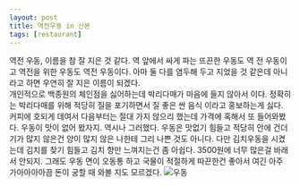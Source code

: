 ```yaml
---
layout: post
title: 역전우동 in 산본
tags: [restaurant]
---
```

역전 우동, 이름을 참 잘 지은 것 같다. 역 앞에서 싸게 파는 뜨끈한 우동도 역 전 우동이고 역전을 위한 우동도 역전 우동이다. 아마 둘 다를 염두해 두고 지었을 것 같은데 아니라고 하면 우연히 잘 지은 이름이 되겠다.       
개인적으로 백종원의 체인점을 싫어하는데 박리다매가 마음에 들지 않아서 이다. 정확히는 박리다매를 위해 적당히 질을 포기하면서 질 좋은 싼 음식 이라고 홍보하는게 싫다. 커피에 호되게 데여서 다음부터는 절대 가지 않으리 했는데 가격에 혹해서 또 들어와봤다. 우동이 맛이 없어 봤자지. 역시나 그러했다. 우동은 맛없기 힘들고 적당히 안에 건더기가 많지 않은건 양이 많지 않은 나한테 그리 나쁜 것도 아니다. 다만 김치우동을 시켰는데 김치를 찾기 힘들고 김치 향만 느껴지는건 좀 아쉽다. 3500원에 너무 많은걸 바래서 안되지. 그래도 우동 면이 오동통 하고 국물이 적절하게 따끈한건 좋아서 여긴 아주 가아아아아끔 돈이 궁할 때 와볼 지도 모르겠다.
![우동](https://lh3.googleusercontent.com/-fPzPO2FnZNc/V4sE29xn6KI/AAAAAAAAAxc/2K22Z3J5g4Ips6UD8rzl7DQhThiW55XrwCHM/s1280/upload_-1)